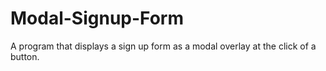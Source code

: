 # Modal-Signup-Form
A program that displays a sign up form as a modal overlay at the click of a button.
